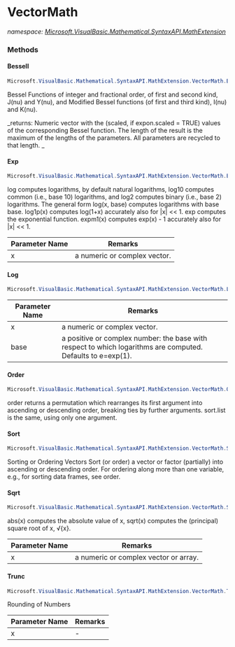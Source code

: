 ﻿# VectorMath
_namespace: [Microsoft.VisualBasic.Mathematical.SyntaxAPI.MathExtension](./index.md)_





### Methods

#### BesselI
```csharp
Microsoft.VisualBasic.Mathematical.SyntaxAPI.MathExtension.VectorMath.BesselI(Microsoft.VisualBasic.Mathematical.LinearAlgebra.Vector,Microsoft.VisualBasic.Mathematical.LinearAlgebra.Vector,System.Boolean)
```
Bessel Functions of integer and fractional order, of first and second kind, J(nu) and Y(nu), 
 and Modified Bessel functions (of first and third kind), I(nu) and K(nu).

_returns: 
 Numeric vector with the (scaled, if expon.scaled = TRUE) values of the corresponding Bessel function.
 The length of the result is the maximum of the lengths of the parameters. All parameters are recycled to that length.
 _

#### Exp
```csharp
Microsoft.VisualBasic.Mathematical.SyntaxAPI.MathExtension.VectorMath.Exp(Microsoft.VisualBasic.Mathematical.LinearAlgebra.Vector)
```
log computes logarithms, by default natural logarithms, log10 computes common (i.e., base 10) logarithms, 
 and log2 computes binary (i.e., base 2) logarithms. 
 The general form log(x, base) computes logarithms with base base.
 log1p(x) computes log(1+x) accurately also for |x| << 1.
 exp computes the exponential function.
 expm1(x) computes exp(x) - 1 accurately also for |x| << 1.

|Parameter Name|Remarks|
|--------------|-------|
|x|a numeric or complex vector.|


#### Log
```csharp
Microsoft.VisualBasic.Mathematical.SyntaxAPI.MathExtension.VectorMath.Log(Microsoft.VisualBasic.Mathematical.LinearAlgebra.Vector,System.Double)
```


|Parameter Name|Remarks|
|--------------|-------|
|x|a numeric or complex vector.|
|base|a positive or complex number: the base with respect to which logarithms are computed. Defaults to e=exp(1).|


#### Order
```csharp
Microsoft.VisualBasic.Mathematical.SyntaxAPI.MathExtension.VectorMath.Order(Microsoft.VisualBasic.Mathematical.LinearAlgebra.Vector,System.Boolean,System.Boolean)
```
order returns a permutation which rearranges its first argument into ascending or descending order, breaking ties by further arguments. sort.list is the same, using only one argument.

#### Sort
```csharp
Microsoft.VisualBasic.Mathematical.SyntaxAPI.MathExtension.VectorMath.Sort(Microsoft.VisualBasic.Mathematical.LinearAlgebra.Vector,System.Boolean)
```
Sorting or Ordering Vectors
 Sort (or order) a vector or factor (partially) into ascending or descending order. For ordering along more than one variable, e.g., for sorting data frames, see order.

#### Sqrt
```csharp
Microsoft.VisualBasic.Mathematical.SyntaxAPI.MathExtension.VectorMath.Sqrt(Microsoft.VisualBasic.Mathematical.LinearAlgebra.Vector)
```
abs(x) computes the absolute value of x, sqrt(x) computes the (principal) square root of x, √{x}.

|Parameter Name|Remarks|
|--------------|-------|
|x|a numeric or complex vector or array.|


#### Trunc
```csharp
Microsoft.VisualBasic.Mathematical.SyntaxAPI.MathExtension.VectorMath.Trunc(Microsoft.VisualBasic.Mathematical.LinearAlgebra.Vector)
```
Rounding of Numbers

|Parameter Name|Remarks|
|--------------|-------|
|x|-|



